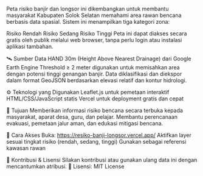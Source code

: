 Peta risiko banjir dan longsor ini dikembangkan untuk membantu masyarakat Kabupaten Solok Selatan memahami area rawan bencana berbasis data spasial. Sistem ini menampilkan tiga kategori zona:

Risiko Rendah
Risiko Sedang
Risiko Tinggi
Peta ini dapat diakses secara gratis oleh publik melalui web browser, tanpa perlu login atau instalasi aplikasi tambahan.

🛰️ Sumber Data
HAND 30m (Height Above Nearest Drainage) dari Google Earth Engine
Threshold ≥ 2 meter digunakan untuk memisahkan area dengan potensi tinggi genangan banjir.
Data diklasifikasi dan diekspor dalam format GeoJSON berdasarkan elevasi relatif dan kontur hidrologi.

⚙️ Teknologi yang Digunakan
Leaflet.js untuk pemetaan interaktif
HTML/CSS/JavaScript statis
Vercel untuk deployment gratis dan cepat

🎯 Tujuan
Memberikan informasi risiko bencana secara terbuka kepada masyarakat, aparat desa, guru, dan pelajar.
Membantu perencanaan evakuasi, pemetaan jalur aman, dan edukasi mitigasi bencana.

🚀 Cara Akses
Buka: https://resiko-banji-longsor.vercel.app/
Aktifkan layer sesuai tingkat risiko (rendah, sedang, tinggi)
Gunakan sebagai referensi kawasan rawan

🙌 Kontribusi & Lisensi
Silakan kontribusi atau gunakan ulang data ini dengan mencantumkan atribusi.
📄 Lisensi: MIT License
